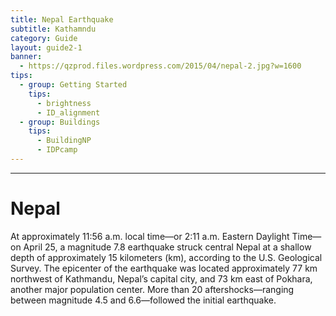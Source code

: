 ```yaml
---
title: Nepal Earthquake 
subtitle: Kathamndu
category: Guide
layout: guide2-1
banner: 
  - https://qzprod.files.wordpress.com/2015/04/nepal-2.jpg?w=1600
tips:
  - group: Getting Started
    tips:
      - brightness
      - ID_alignment
  - group: Buildings
    tips:
      - BuildingNP
      - IDPcamp
---
```


<div id="test" class="col-lg-5 col-sm-6">
<hr class="section-heading-spacer">
<div class="clearfix"></div>

<h1 class="section-heading">Nepal</h1>

At approximately 11:56 a.m. local time—or 2:11 a.m. Eastern Daylight Time—on April 25, a magnitude 7.8 earthquake struck central Nepal at a shallow depth of approximately 15 kilometers (km), according to the U.S. Geological Survey. The epicenter of the earthquake was located approximately 77 km northwest of Kathmandu, Nepal’s capital city, and 73 km east of Pokhara, another major population center. More than 20 aftershocks—ranging between magnitude 4.5 and 6.6—followed the initial earthquake.

</div>
